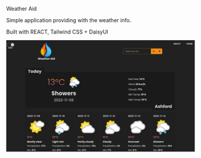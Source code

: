 Weather Aid

Simple application providing with the weather info.

Built with REACT, Tailwind CSS + DaisyUI

![weatheraid](./src/assets/wa.png)
